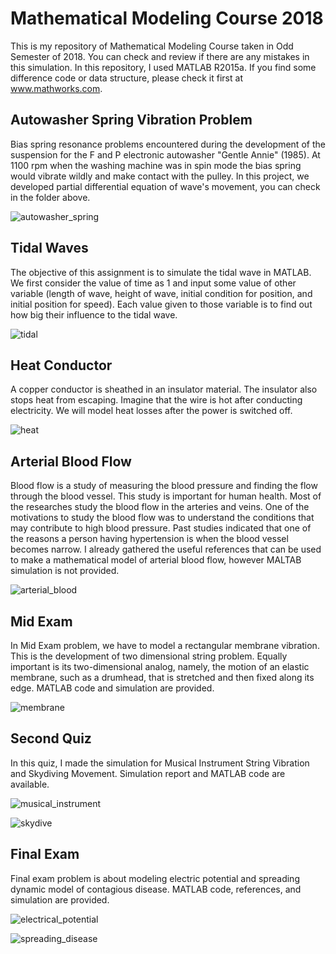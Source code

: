 # Mathematical Modeling Course 2018
This is my repository of Mathematical Modeling Course taken in Odd Semester of 2018. You can check and review if there are any mistakes in this simulation. In this repository, I used MATLAB R2015a. If you find some difference code or data structure, please check it first at www.mathworks.com.
## Autowasher Spring Vibration Problem
Bias spring resonance problems encountered during the development of the suspension for the F and P electronic autowasher "Gentle Annie" (1985). At 1100 rpm when the washing machine was in spin mode the bias spring would vibrate wildly and make contact with the pulley. In this project, we developed partial differential equation of wave's movement, you can check in the folder above.

![autowasher_spring](https://github.com/venansiusrt/Mathematical-Modeling/blob/master/1st%20Homework%20Autowasher%20Spring/LatexFile/wave0.PNG)

## Tidal Waves
The objective of this assignment is to simulate the tidal wave in MATLAB. We first
consider the value of time as 1 and input some value of other variable (length of wave,
height of wave, initial condition for position, and initial position for speed). Each value
given to those variable is to find out how big their influence to the tidal wave.

![tidal](https://github.com/venansiusrt/Mathematical-Modeling/blob/master/2nd%20Homework%20Tidal%20Waves/Capture/9b_10_1_10_5.JPG)

## Heat Conductor
A copper conductor is sheathed in an insulator material. The insulator also stops heat from escaping. Imagine that the wire is hot after conducting electricity. We will model heat losses after the power is switched off.

![heat](https://github.com/venansiusrt/Mathematical-Modeling/blob/master/3rd%20Homework%20Heat%20Conductor/3_10_100_400_7500_400.JPG)

## Arterial Blood Flow
Blood flow is a study of measuring the blood pressure and finding the flow through
the blood vessel. This study is important for human health. Most of the researches study the
blood flow in the arteries and veins. One of the motivations to study the blood flow was to
understand the conditions that may contribute to high blood pressure. Past studies indicated
that one of the reasons a person having hypertension is when the blood vessel becomes
narrow. I already gathered the useful references that can be used to make a mathematical model of arterial blood flow, however MALTAB simulation is not provided.

![arterial_blood](https://github.com/venansiusrt/Mathematical-Modeling/blob/master/Picture1.png)

## Mid Exam
In Mid Exam problem, we have to model a rectangular membrane vibration. This is the development of two dimensional string problem. Equally important is its two-dimensional analog, namely, the motion of an elastic membrane, such as a drumhead, that is stretched and then fixed along its edge. MATLAB code and simulation are provided.

![membrane](https://github.com/venansiusrt/Mathematical-Modeling/blob/master/Mid%20Exam/membrane.PNG)

## Second Quiz
In this quiz, I made the simulation for Musical Instrument String Vibration and Skydiving Movement. Simulation report and MATLAB code are available.

![musical_instrument](https://github.com/venansiusrt/Mathematical-Modeling/blob/master/Second%20Quiz/musicinstrument.png)

![skydive](https://github.com/venansiusrt/Mathematical-Modeling/blob/master/Second%20Quiz/skydive.png)

## Final Exam
Final exam problem is about modeling electric potential and spreading dynamic model of contagious disease. MATLAB code, references, and simulation are provided.

![electrical_potential](https://github.com/venansiusrt/Mathematical-Modeling/blob/master/Final%20Exam/electrical_potential.png)

![spreading_disease](https://github.com/venansiusrt/Mathematical-Modeling/blob/master/Final%20Exam/spreading_disease.png)
